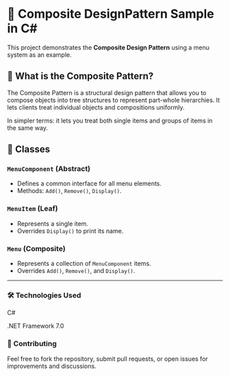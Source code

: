 # 🎯 Composite DesignPattern Sample in C#

This project demonstrates the **Composite Design Pattern** using a menu system as an example.

## 📌 What is the Composite Pattern?

The Composite Pattern is a structural design pattern that allows you to compose objects into tree structures to represent part-whole hierarchies. It lets clients treat individual objects and compositions uniformly.

In simpler terms: it lets you treat both single items and groups of items in the same way.

## 🧩 Classes

### `MenuComponent` (Abstract)

- Defines a common interface for all menu elements.
- Methods: `Add()`, `Remove()`, `Display()`.

### `MenuItem` (Leaf)

- Represents a single item.
- Overrides `Display()` to print its name.

### `Menu` (Composite)

- Represents a collection of `MenuComponent` items.
- Overrides `Add()`, `Remove()`, and `Display()`.

---

### 🛠️ Technologies Used
 
C#
 
.NET Framework 7.0

### 🤝 Contributing
 
Feel free to fork the repository, submit pull requests, or open issues for improvements and discussions.
